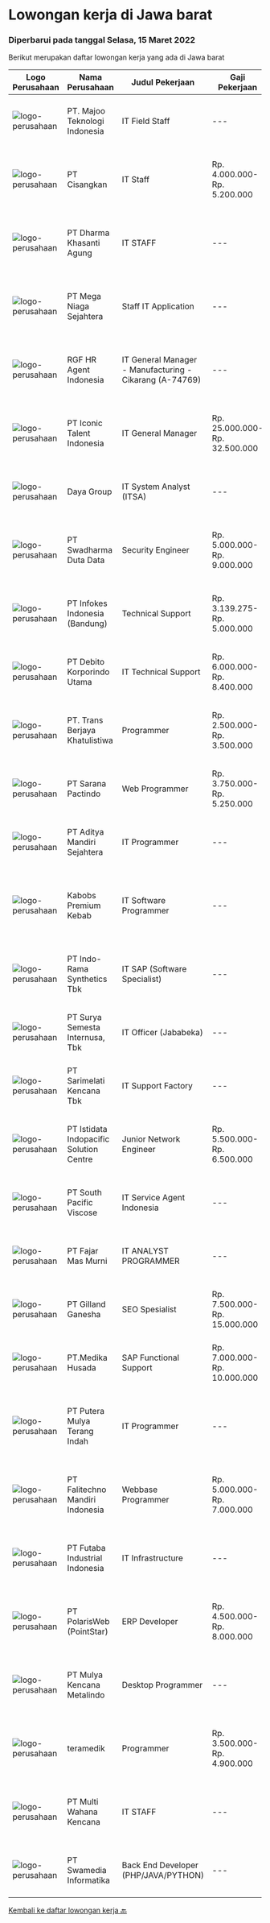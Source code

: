 
  # Lowongan kerja di Jawa barat

  ### Diperbarui pada tanggal Selasa, 15 Maret 2022

  Berikut merupakan daftar lowongan kerja yang ada di Jawa barat

  |Logo Perusahaan | Nama Perusahaan | Judul Pekerjaan | Gaji Pekerjaan | Lokasi | Deskripsi | Tanggal diunggah | Pranala |
  | -------------- | --------------- | --------------- | --------- | --------- | -------------- | ------- | ----------- |
  |![logo-perusahaan](https://image-service-cdn.seek.com.au/2a2c8a948d223cf92abbc34c9b4e6cee325386db/ee4dce1061f3f616224767ad58cb2fc751b8d2dc)|PT. Majoo Teknologi Indonesia|IT Field Staff|---|Karawang|Deskripsi Pekerjaan: Melakukan instalasi beserta pengaturan software dan hardware majoo. Memberikan edukasi (training) kepada staff / manager/ owner...|Selasa, 15 Maret 2022|https://www.jobstreet.co.id/id/job/it-field-staff-3820697?token=0~c71a07be-8a8f-4d25-a207-1d9f633fd7df&sectionRank=1&jobId=jobstreet-id-job-3820697|
|![logo-perusahaan](https://image-service-cdn.seek.com.au/e9ebc3582d9acb1a845aa7ac7c3d36881f331eb0/ee4dce1061f3f616224767ad58cb2fc751b8d2dc)|PT Cisangkan|IT Staff|Rp. 4.000.000-Rp. 5.200.000|Bandung|Kualifikasi: Usia maksimal 30 tahun Minimal memiliki pengalaman 1 tahun Pendidikan S1 Teknik Informatika (IT) / Manajemen Informatika / Sistem...|Senin, 14 Maret 2022|https://www.jobstreet.co.id/id/job/it-staff-3819704?token=0~c71a07be-8a8f-4d25-a207-1d9f633fd7df&sectionRank=2&jobId=jobstreet-id-job-3819704|
|![logo-perusahaan](https://image-service-cdn.seek.com.au/c219fdab557e433e9b317c5457f10519bd624589/ee4dce1061f3f616224767ad58cb2fc751b8d2dc)|PT Dharma Khasanti Agung|IT STAFF|---|Bogor|IT STAFFPassionate dalam mengelola Sistem informasi perusahaan, senang menjadi problem solver?Join IT STAFF di DKA Jika Anda:⦁	Senang dalam mendevelop...|Senin, 14 Maret 2022|https://www.jobstreet.co.id/id/job/it-staff-3819228?token=0~c71a07be-8a8f-4d25-a207-1d9f633fd7df&sectionRank=3&jobId=jobstreet-id-job-3819228|
|![logo-perusahaan](https://image-service-cdn.seek.com.au/8a8f8e9181c7cd596f744aa8aec595b85f641dc0/ee4dce1061f3f616224767ad58cb2fc751b8d2dc)|PT Mega Niaga Sejahtera|Staff IT Application|---|Bogor|Kualifikasi: S1 – Ilmu Komputer (Sistem Informasi, Teknik Informatika) Memiliki pengalaman min. 1 tahun dibidang IT Memiliki kemampuan programming...|Senin, 14 Maret 2022|https://www.jobstreet.co.id/id/job/staff-it-application-3820295?token=0~c71a07be-8a8f-4d25-a207-1d9f633fd7df&sectionRank=4&jobId=jobstreet-id-job-3820295|
|![logo-perusahaan](https://image-service-cdn.seek.com.au/d5868152525c083dcbedb1aa22a408e592bdf7d2/ee4dce1061f3f616224767ad58cb2fc751b8d2dc)|RGF HR Agent Indonesia|IT General Manager - Manufacturing - Cikarang (A-74769)|---|Cikarang|About The Company: The working venue is in Cikarang. Our client is a Japanese Manufacturing company. Currently, they are looking for IT General...|Senin, 14 Maret 2022|https://www.jobstreet.co.id/id/job/it-general-manager-manufacturing-cikarang-a-74769-3819223?token=0~c71a07be-8a8f-4d25-a207-1d9f633fd7df&sectionRank=5&jobId=jobstreet-id-job-3819223|
|![logo-perusahaan](https://image-service-cdn.seek.com.au/f5b5f929f9bdb5a01fc793ad27c3e2d43ee966b9/ee4dce1061f3f616224767ad58cb2fc751b8d2dc)|PT Iconic Talent Indonesia|IT General Manager|Rp. 25.000.000-Rp. 32.500.000|Jawa Barat|Requirements: Candidate must possess at least a Bachelor's Degree, Computer Science/Information Technology, Engineering (Computer/Telecommunication)...|Minggu, 13 Maret 2022|https://www.jobstreet.co.id/id/job/it-general-manager-3818730?token=0~c71a07be-8a8f-4d25-a207-1d9f633fd7df&sectionRank=6&jobId=jobstreet-id-job-3818730|
|![logo-perusahaan](https://image-service-cdn.seek.com.au/11d1feaaca86a03829ce5fcb031012cc1c947e39/ee4dce1061f3f616224767ad58cb2fc751b8d2dc)|Daya Group|IT System Analyst (ITSA)|---|Jawa Barat|Candidate must possess at least Bachelor's Degree in Engineering (Computer/Telecommunication) or equivalent. At least minimum 4 years of working...|Senin, 14 Maret 2022|https://www.jobstreet.co.id/id/job/it-system-analyst-itsa-3820276?token=0~c71a07be-8a8f-4d25-a207-1d9f633fd7df&sectionRank=7&jobId=jobstreet-id-job-3820276|
|![logo-perusahaan](https://image-service-cdn.seek.com.au/e55e3708620a7ff5e7da329d1725ee01ed113417/ee4dce1061f3f616224767ad58cb2fc751b8d2dc)|PT Swadharma Duta Data|Security Engineer|Rp. 5.000.000-Rp. 9.000.000|Jakarta Raya|S1 Teknik (Komputer/Informatika). Waktu kerja Shift (sesuai dengan jadwal yang ditentukan) Bersedia ditempatkan di Jakarta dan luar kota (Palembang)...|Senin, 14 Maret 2022|https://www.jobstreet.co.id/id/job/security-engineer-3820231?token=0~c71a07be-8a8f-4d25-a207-1d9f633fd7df&sectionRank=8&jobId=jobstreet-id-job-3820231|
|![logo-perusahaan](https://image-service-cdn.seek.com.au/f33dadf07c07e262870836f1e10f8e7aeeaaee73/ee4dce1061f3f616224767ad58cb2fc751b8d2dc)|PT Infokes Indonesia (Bandung)|Technical Support|Rp. 3.139.275-Rp. 5.000.000|Bandung|Melakukan installasi ubuntu / CentOS Melakukan dan Mendokumentasikan UAT (User Acceptance Test) Melakukan update manual book untuk seluruh produk...|Selasa, 15 Maret 2022|https://www.jobstreet.co.id/id/job/technical-support-3820691?token=0~c71a07be-8a8f-4d25-a207-1d9f633fd7df&sectionRank=9&jobId=jobstreet-id-job-3820691|
|![logo-perusahaan](https://image-service-cdn.seek.com.au/06c5f455483b29e4428252530c99cbb3ca6c3a63/ee4dce1061f3f616224767ad58cb2fc751b8d2dc)|PT Debito Korporindo Utama|IT Technical Support|Rp. 6.000.000-Rp. 8.400.000|Depok|Responsibilities Provide initial problem, determination to the standard application, and assist end-users to determine whether a problem is on...|Jumat, 11 Maret 2022|https://www.jobstreet.co.id/id/job/it-technical-support-3817454?token=0~c71a07be-8a8f-4d25-a207-1d9f633fd7df&sectionRank=10&jobId=jobstreet-id-job-3817454|
|![logo-perusahaan](https://image-service-cdn.seek.com.au/92dbdeb1fc1064be03fbd394a62cb7aefc365afd/ee4dce1061f3f616224767ad58cb2fc751b8d2dc)|PT. Trans Berjaya Khatulistiwa|Programmer|Rp. 2.500.000-Rp. 3.500.000|Cimahi|Menguasai bahasa pemrograman PHP, Mysql, HTML, CSS, Javascript Memahami OOP, Bootstrap, JQuery Paham menggunakan framework Laravel Memiliki motivasi...|Senin, 14 Maret 2022|https://www.jobstreet.co.id/id/job/programmer-3819803?token=0~c71a07be-8a8f-4d25-a207-1d9f633fd7df&sectionRank=11&jobId=jobstreet-id-job-3819803|
|![logo-perusahaan](https://image-service-cdn.seek.com.au/98982338245954acade7338ecccff8adaf4bc449/ee4dce1061f3f616224767ad58cb2fc751b8d2dc)|PT Sarana Pactindo|Web Programmer|Rp. 3.750.000-Rp. 5.250.000|Bandung|Candidate must possess at least Diploma in Computer Science/Information Technology or equivalent. At least 1 Year(s) of working experience in the...|Senin, 14 Maret 2022|https://www.jobstreet.co.id/id/job/web-programmer-3819137?token=0~c71a07be-8a8f-4d25-a207-1d9f633fd7df&sectionRank=12&jobId=jobstreet-id-job-3819137|
|![logo-perusahaan](https://image-service-cdn.seek.com.au/78af9044461801b694743c76d10e7051cef5c0d0/ee4dce1061f3f616224767ad58cb2fc751b8d2dc)|PT Aditya Mandiri Sejahtera|IT Programmer|---|Depok|Qualification : Maximum 32 years old Candidate must at least Associate's Degree in IT Major or related major At least 1 years experience Heaving...|Minggu, 13 Maret 2022|https://www.jobstreet.co.id/id/job/it-programmer-3808371?token=0~c71a07be-8a8f-4d25-a207-1d9f633fd7df&sectionRank=13&jobId=jobstreet-id-job-3808371|
|![logo-perusahaan](https://image-service-cdn.seek.com.au/078f18cc282ec05acc50e84995109c7012f8c9ba/ee4dce1061f3f616224767ad58cb2fc751b8d2dc)|Kabobs Premium Kebab|IT Software Programmer|---|Bandung|Pendidikan min. D3 Teknik Informatika/Sistem Informasi/Ilmu Komputer/sejenis Pengalaman min. 2 tahun sebagai Programmer Kemampuan yang harus dimiliki:...|Minggu, 13 Maret 2022|https://www.jobstreet.co.id/id/job/it-software-programmer-3818792?token=0~c71a07be-8a8f-4d25-a207-1d9f633fd7df&sectionRank=14&jobId=jobstreet-id-job-3818792|
|![logo-perusahaan](https://image-service-cdn.seek.com.au/111c547d1a72c72834036def0e7e00b335577daf/ee4dce1061f3f616224767ad58cb2fc751b8d2dc)|PT Indo-Rama Synthetics Tbk|IT SAP (Software Specialist)|---|Jawa Barat|Job Responsibilities : Coordinating with Corportae Team for implementation SAP S4/HANA at plant.  Integration of SAP S4/HANA with Plant...|Minggu, 13 Maret 2022|https://www.jobstreet.co.id/id/job/it-sap-software-specialist-3808269?token=0~c71a07be-8a8f-4d25-a207-1d9f633fd7df&sectionRank=15&jobId=jobstreet-id-job-3808269|
|![logo-perusahaan](https://image-service-cdn.seek.com.au/3686f82f3069dcbc44da57e6e90cf98aba720043/ee4dce1061f3f616224767ad58cb2fc751b8d2dc)|PT Surya Semesta Internusa, Tbk|IT Officer (Jababeka)|---|Jawa Barat|Job Description: Ensure all computer devices such as servers, PABX, printers, scanners and other IT devices can be used and work properly Ensure that...|Jumat, 11 Maret 2022|https://www.jobstreet.co.id/id/job/it-officer-jababeka-3817848?token=0~c71a07be-8a8f-4d25-a207-1d9f633fd7df&sectionRank=16&jobId=jobstreet-id-job-3817848|
|![logo-perusahaan](https://image-service-cdn.seek.com.au/c3b7ba6190e22e5e4fdbef2273440da00322a6cc/ee4dce1061f3f616224767ad58cb2fc751b8d2dc)|PT Sarimelati Kencana Tbk|IT Support Factory|---|Cikarang|Job Descripstions : Installing and configuring computer hardware, software, systems, networks, printers, and scanners. Developing and maintaining...|Kamis, 10 Maret 2022|https://www.jobstreet.co.id/id/job/it-support-factory-3816609?token=0~c71a07be-8a8f-4d25-a207-1d9f633fd7df&sectionRank=17&jobId=jobstreet-id-job-3816609|
|![logo-perusahaan](https://image-service-cdn.seek.com.au/d1bf0b6796507252bc7fdbbc608c29fe8470c521/ee4dce1061f3f616224767ad58cb2fc751b8d2dc)|PT Istidata Indopacific Solution Centre|Junior Network Engineer|Rp. 5.500.000-Rp. 6.500.000|Jawa Barat|Tugas dan Tanggung Jawab: Pembuatan RAB (Rencana Anggaran Biaya) untuk instalasi atau re-layout jaringan data sesuai kebutuhan perusahaan setiap...|Minggu, 13 Maret 2022|https://www.jobstreet.co.id/id/job/junior-network-engineer-3818702?token=0~c71a07be-8a8f-4d25-a207-1d9f633fd7df&sectionRank=18&jobId=jobstreet-id-job-3818702|
|![logo-perusahaan](https://image-service-cdn.seek.com.au/75fcd7c1dcf3d3063c1ccedeb9ce095ec5c9cea3/ee4dce1061f3f616224767ad58cb2fc751b8d2dc)|PT South Pacific Viscose|IT Service Agent Indonesia|---|Purwakarta|Responsibilities: Work closely with head of IT SPV to aid the planning, development and execution of various company programs and initiatives...|Jumat, 11 Maret 2022|https://www.jobstreet.co.id/id/job/it-service-agent-indonesia-3817449?token=0~c71a07be-8a8f-4d25-a207-1d9f633fd7df&sectionRank=19&jobId=jobstreet-id-job-3817449|
|![logo-perusahaan](https://image-service-cdn.seek.com.au/3c5b10014fbd4c98dcb0e585d33384a022061821/ee4dce1061f3f616224767ad58cb2fc751b8d2dc)|PT Fajar Mas Murni|IT ANALYST PROGRAMMER|---|Bekasi|Deskripsi PekerjaanKUALIFIKASI : Pendidikan minimal S1 ilmu komputer/Teknologi Informasi atau setara. Pengalaman minimal 2 tahun di bidang yang sama...|Jumat, 11 Maret 2022|https://www.jobstreet.co.id/id/job/it-analyst-programmer-3807321?token=0~c71a07be-8a8f-4d25-a207-1d9f633fd7df&sectionRank=20&jobId=jobstreet-id-job-3807321|
|![logo-perusahaan](https://image-service-cdn.seek.com.au/280758ac48fcd3d26cc979560823613cf245d12f/ee4dce1061f3f616224767ad58cb2fc751b8d2dc)|PT Gilland Ganesha|SEO Spesialist|Rp. 7.500.000-Rp. 15.000.000|Cibinong|Mengatur strategi konten Membuat laporan berupa statistik Memastikan website dioptimasi dengan sempurna Analisis sistem Mempertahankan serta...|Senin, 14 Maret 2022|https://www.jobstreet.co.id/id/job/seo-spesialist-3814405?token=0~c71a07be-8a8f-4d25-a207-1d9f633fd7df&sectionRank=21&jobId=jobstreet-id-job-3814405|
|![logo-perusahaan](https://image-service-cdn.seek.com.au/a8041443dfd9faa658ba73fe515ea77cc9712eca/ee4dce1061f3f616224767ad58cb2fc751b8d2dc)|PT.Medika Husada|SAP Functional Support|Rp. 7.000.000-Rp. 10.000.000|Karawang|Job Description : Analyze SAP incidents raised by users , perform root cause analysis and investigate solutions. Inform users and/or first level...|Senin, 14 Maret 2022|https://www.jobstreet.co.id/id/job/sap-functional-support-3819101?token=0~c71a07be-8a8f-4d25-a207-1d9f633fd7df&sectionRank=22&jobId=jobstreet-id-job-3819101|
|![logo-perusahaan](https://image-service-cdn.seek.com.au/8e93a4130f5ecf35a13d4dfcf66194d68d1f03e3/ee4dce1061f3f616224767ad58cb2fc751b8d2dc)|PT Putera Mulya Terang Indah|IT Programmer|---|Bandung|Dicari: D3/S1 Teknik Informatika/Teknik Komputer/Ilmu Komputer. Menguasai Web based Programming Python, java, JavaScript, PHP(Codeigniter), C++, HTML....|Sabtu, 12 Maret 2022|https://www.jobstreet.co.id/id/job/it-programmer-3803601?token=0~c71a07be-8a8f-4d25-a207-1d9f633fd7df&sectionRank=23&jobId=jobstreet-id-job-3803601|
|![logo-perusahaan](https://image-service-cdn.seek.com.au/8e493b237eb5d50f3876d9923ca431583fc5df43/ee4dce1061f3f616224767ad58cb2fc751b8d2dc)|PT Falitechno Mandiri Indonesia|Webbase Programmer|Rp. 5.000.000-Rp. 7.000.000|Depok|Usia Maksimal 30 Tahun Pendidikan Minimal STM Bidang Komputer, D3/S1 Bidang Komputer Pengalaman minimal 2 tahun sebagai Web Programmer Menguasai...|Minggu, 13 Maret 2022|https://www.jobstreet.co.id/id/job/webbase-programmer-3808533?token=0~c71a07be-8a8f-4d25-a207-1d9f633fd7df&sectionRank=24&jobId=jobstreet-id-job-3808533|
|![logo-perusahaan](https://image-service-cdn.seek.com.au/564d528253633c3132b2e6d0de1d4b3bd1aa4a3c/ee4dce1061f3f616224767ad58cb2fc751b8d2dc)|PT Futaba Industrial Indonesia|IT Infrastructure|---|Bekasi|Job Requirement : Diploma/Bachelor degree from IT (Technic Informatica, System Information Have Experience as IT Server Administrator Have Knowledge...|Kamis, 10 Maret 2022|https://www.jobstreet.co.id/id/job/it-infrastructure-3815673?token=0~c71a07be-8a8f-4d25-a207-1d9f633fd7df&sectionRank=25&jobId=jobstreet-id-job-3815673|
|![logo-perusahaan](https://image-service-cdn.seek.com.au/7bd530d7473825fda470813fcd4a9faedf2eb5ea/ee4dce1061f3f616224767ad58cb2fc751b8d2dc)|PT PolarisWeb (PointStar)|ERP Developer|Rp. 4.500.000-Rp. 8.000.000|Jakarta Raya|Implementation Understanding requirements and mapping it to NetSuite Development Platform. Writing code against requirements/design. Producing...|Senin, 14 Maret 2022|https://www.jobstreet.co.id/id/job/erp-developer-3811527?token=0~c71a07be-8a8f-4d25-a207-1d9f633fd7df&sectionRank=26&jobId=jobstreet-id-job-3811527|
|![logo-perusahaan](https://image-service-cdn.seek.com.au/9b30f00e5d44221643d2b46b334a39edb1dbf377/ee4dce1061f3f616224767ad58cb2fc751b8d2dc)|PT Mulya Kencana Metalindo|Desktop Programmer|---|Bandung|Requirements Pendidikan minimal D3 Jurusan Teknik Informatika, Teknik Komputer, Sistem Informasi Memiliki pengalaman di bidang Desktop Application...|Sabtu, 12 Maret 2022|https://www.jobstreet.co.id/id/job/desktop-programmer-3818496?token=0~c71a07be-8a8f-4d25-a207-1d9f633fd7df&sectionRank=27&jobId=jobstreet-id-job-3818496|
|![logo-perusahaan](https://i.ibb.co/sqvTCh9/112815900-stock-vector-no-image-available-icon-flat-vector.webp)|teramedik|Programmer|Rp. 3.500.000-Rp. 4.900.000|Jawa Barat|PT.Terakorp Indonesia yang bergerak pada aplikasiSistem Informasi Managemen Rumah Sakit ( SIMRS ) , dalam upaya perluasan dan pengembangannya bisnis...|Minggu, 13 Maret 2022|https://www.jobstreet.co.id/id/job/programmer-3808564?token=0~c71a07be-8a8f-4d25-a207-1d9f633fd7df&sectionRank=28&jobId=jobstreet-id-job-3808564|
|![logo-perusahaan](https://image-service-cdn.seek.com.au/6b2c1b99f97843b53cc351daa0122c498b00db57/ee4dce1061f3f616224767ad58cb2fc751b8d2dc)|PT Multi Wahana Kencana|IT STAFF|---|Bandung|Deskripsi pekerjaan : Menerima, memprioritaskan, dan menyelesaikan permintaan bantuan IT. Instalasi dan software maintenance. Membuat aplikasi baik...|Kamis, 10 Maret 2022|https://www.jobstreet.co.id/id/job/it-staff-3816681?token=0~c71a07be-8a8f-4d25-a207-1d9f633fd7df&sectionRank=29&jobId=jobstreet-id-job-3816681|
|![logo-perusahaan](https://image-service-cdn.seek.com.au/2646b0e5f5ed259e77d3933d9687db8f716bb4bd/ee4dce1061f3f616224767ad58cb2fc751b8d2dc)|PT Swamedia Informatika|Back End Developer (PHP/JAVA/PYTHON)|---|Bandung|Job Description : A back-end web developer is responsible for server-side web application logic and integration of the work front-end web developers...|Senin, 14 Maret 2022|https://www.jobstreet.co.id/id/job/back-end-developer-php-java-python-3809587?token=0~c71a07be-8a8f-4d25-a207-1d9f633fd7df&sectionRank=30&jobId=jobstreet-id-job-3809587|


  [Kembali ke daftar lowongan kerja 🔙](../README.md#daftar-lowongan-kerja)
  
